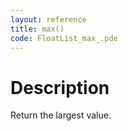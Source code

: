 ```yaml
---
layout: reference
title: max()
code: FloatList_max_.pde
---
```


# Description

Return the largest value.

